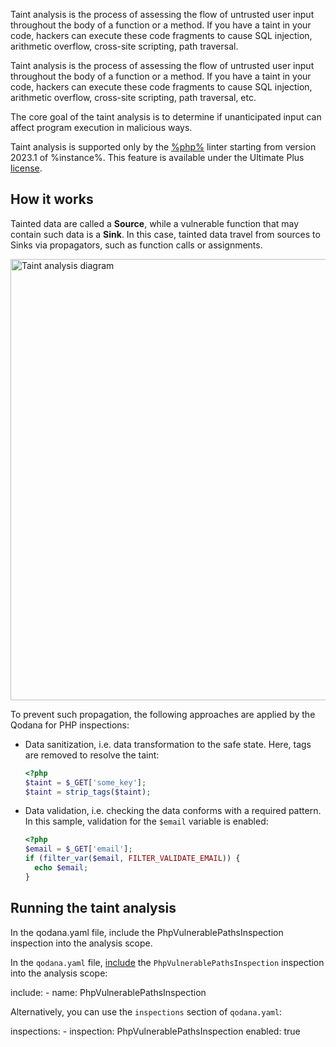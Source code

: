 [//]: # (title: Taint analysis)

<link-summary>Taint analysis is the process of assessing the flow of untrusted user input throughout the body of a 
function or a method. If you have a taint in your code, hackers can execute these code fragments to cause SQL injection, 
arithmetic overflow, cross-site scripting, path traversal.</link-summary>

Taint analysis is the process of assessing the flow of untrusted user input throughout the body of a function or a method.
If you have a taint in your code, hackers can execute these code fragments to cause SQL injection, arithmetic overflow, 
cross-site scripting, path traversal, etc.

The core goal of the taint analysis is to determine if unanticipated input can affect program execution in malicious ways.

Taint analysis is supported only by the [%php%](php.md) linter starting from version 2023.1 of %instance%.
This feature is available under the Ultimate Plus [license](pricing.md).

## How it works

Tainted data are called a **Source**, while a vulnerable function that may contain such data is a **Sink**.
In this case, tainted data travel from sources to Sinks via propagators, such as function calls or assignments.

<img src="taint-analysis.png" dark-src="taint-analysis_dark.png" width="706" alt="Taint analysis diagram" border-effect="line"/>

To prevent such propagation, the following approaches are applied by the Qodana for PHP inspections:

* Data sanitization, i.e. data transformation to the safe state. Here, tags are removed to resolve the taint:
    ```PHP
    <?php
    $taint = $_GET['some_key'];
    $taint = strip_tags($taint);
   ```
* Data validation, i.e. checking the data conforms with a required pattern. In this sample, validation for the `$email` variable is enabled:
    ```PHP
    <?php
    $email = $_GET['email'];
    if (filter_var($email, FILTER_VALIDATE_EMAIL)) {
      echo $email;
    }
    ```

## Running the taint analysis

<link-summary>In the qodana.yaml file, include the PhpVulnerablePathsInspection inspection into the analysis scope.</link-summary>

<snippet id="running-taint-analysis">

  <p>In the <code>qodana.yaml</code> file,
  <a href="qodana-yaml.md" anchor="Include+an+inspection+into+the+analysis+scope">include</a> the 
  <code>PhpVulnerablePathsInspection</code> inspection into the analysis scope:</p>
  
  <code-block lang="yaml">
  include:
    - name: PhpVulnerablePathsInspection
  </code-block>
  
  <p>Alternatively, you can use the <code>inspections</code> section of <code>qodana.yaml</code>:</p>
  
  <code-block lang="yaml">
  inspections:
    - inspection: PhpVulnerablePathsInspection
      enabled: true
  </code-block>

</snippet>